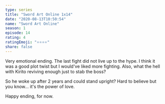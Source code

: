 ```yaml
--- 
type: series 
title: "Sword Art Online 1x14" 
date: "2020-08-13T10:50:54" 
name: "Sword Art Online" 
season: 1 
episode: 14 
rating: 4 
ratingEmoji: "⭐️⭐️⭐️⭐️" 
share: false 
---
```


Very emotional ending. The last fight did not live up to the hype. I think it was a good plot twist but I would've liked more fighting. Also, what the hell with Kirito reviving enough just to stab the boss?

So he woke up after 2 years and could stand upright? Hard to believe but you know... it's the power of love.

Happy ending, for now.
